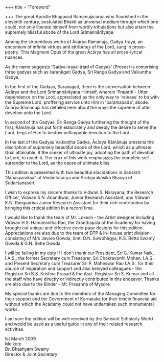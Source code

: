 +++
title = "Foreword"

+++
The great Apostle Bhagavad Rāmānujācārya who flourished in the eleventh century, postulated Bhakti as universal medium through which one could, not only liberate himself from wordly tribulations but also attain the supremely blissful abode of the Lord Srimannārāyaṇa. 

Among the stupendous works of Ācārya Rāmānuja, Gadya-traya, an encomium of infinite virtues and attributes of the Lord, sung in prose- poetry. This Magmum Opus of the great Ācārya has all prose-lyrical nuances. 

As the name suggests 'Gadya-traya-triad of Gadyas' (Proses) is comprising three gadyas such as śaraṇāgati Gadya, Śrī Ranga Gadya and Vaikunṭha Gadya. 

In the first of the Gadyas, Śaraṇāgati, there is the conversation between Acārya and the Lord Srimannārāyaṇa Himself, wherein 'Prapatti'- Utter dependence on the Lord, appreciated as the only way to 'release' to be with the Supreme Lord, proffering service unto Him in 'paramapada', abode. Ācārya Rāmānuja has detailed here about the ways the supreme of utter devotion unto the Lord. 

In second of the Gadyas, Śri Ranga Gadya furthering the thought of the first, Rāmānuja has put forth elaborately and deeply the desire to serve the Lord, begs of Him to bestow unflappable devotion to the Lord. 

In the last of the Gadyas Vaikuṇṭha Gadya, Ācārya Rāmānuja presents the discription of supremely beautiful abode of the Lord, which as a ultimate Goal attainable, if the sceker of ultimate joy, adopting the path of devotion to Lord, to reach it. The crux of this work emphasizes the complete self - surrender to the Lord, as the cause of ultimate bliss. 

This edition is presented with two beautiful elucidations in Sanskrit ‘Rahasyarakṣā” of Vedāntācārya and Śrutaprakāśikā Bhāṣya of Sudarśanasūri. 

I wish to express my sincere thanks to Vidwan S. Narayana, the Research Officer, Vidwan S.N. Anandlwar, Junior Research Assistant, and Vidwan K.N. Rangapriya Junior Research Assistant for their rich contribution by bringing this critical edition in a record time. 

I would like to thank the team of Mr. Lokesh - the Artist designer including Vidwan H.S. Hanumantha Rao, the Granthapala of the Academy for having brought out unique and effective cover page designs for this edition. Appreciations are also due to the team of DTP & in- house print division consisting of M/s Javare Gowda, Smt. D.N. Sowbhagya, K.S. Betta Swamy Gowda & G.N. Bette Gowda. 

I will be failing in my duty if I don't thank our President, Sri G. Kumar Naik, I.A.S., the former Secretary cum Treasurer, Sri Chakravarthi Mohan, I.A.S., and Present Secretary cum Treasurer Sri P. Maheswar Rao I.A.S., for their source of inspiration and support and also beloved colleagues - the Registrar Sri B.S. Krishna Prasad & the Asst. Registrar Sri S. Kumar and all the staff who have directly or indirectly contributed in this endeavor. Thanks are also due to the Binder - Mr. Prasanna of Mysore. 

My special thanks are due to the members of the Managing Committee for their support and the Government of Karnataka for their timely financial aid without which the Academy could not have undertaken such monumental works. 

I am sure the edition will be well received by the Sanskrit Scholarly World and would be used as a useful guide in any of their related research activities. 

Ist March 2009  
Melkote  
Dr. Bhashyam Swamy   
Director & Joint Secretary
